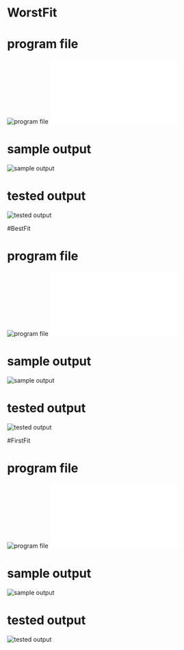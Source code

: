 # WorstFit
# program file
![program file](WorstFit_code.jpeg)
![program file](WorstFitFile.c)

# sample output
![sample output](WorstFit_IO.jpeg)

# tested output
![tested output](WorstFit_EO.jpeg)

#BestFit
# program file
![program file](BestFit_code.jpeg)
![program file](BestFitFile.c)

# sample output
![sample output](BestFit_IO.jpeg)

# tested output
![tested output](BestFit_EO.jpeg)

#FirstFit
# program file
![program file](FirstFit_code.jpeg)
![program file](FirstFitFile.c)

# sample output
![sample output](FirstFit_IO.jpeg)

# tested output
![tested output](FirstFit_EO.jpeg)
